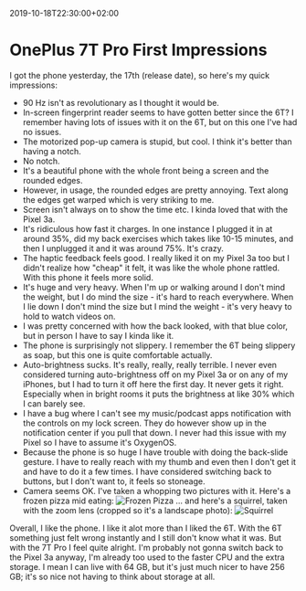 2019-10-18T22:30:00+02:00
# OnePlus 7T Pro First Impressions

I got the phone yesterday, the 17th (release date), so here's my quick impressions: 

- 90 Hz isn't as revolutionary as I thought it would be. 
- In-screen fingerprint reader seems to have gotten better since the 6T? I remember having lots of issues with it on the 6T, but on this one I've had no issues.
- The motorized pop-up camera is stupid, but cool. I think it's better than having a notch.
- No notch.
- It's a beautiful phone with the whole front being a screen and the rounded edges. 
- However, in usage, the rounded edges are pretty annoying. Text along the edges get warped which is very striking to me.
- Screen isn't always on to show the time etc. I kinda loved that with the Pixel 3a.
- It's ridiculous how fast it charges. In one instance I plugged it in at around 35%, did my back exercises which takes like 10-15 minutes, and then I unplugged it and it was around 75%. It's crazy.
- The haptic feedback feels good. I really liked it on my Pixel 3a too but I didn't realize how "cheap" it felt, it was like the whole phone rattled. With this phone it feels more solid.
- It's huge and very heavy. When I'm up or walking around I don't mind the weight, but I do mind the size - it's hard to reach everywhere. When I lie down I don't mind the size but I mind the weight - it's very heavy to hold to watch videos on.
- I was pretty concerned with how the back looked, with that blue color, but in person I have to say I kinda like it.
- The phone is surprisingly not slippery. I remember the 6T being slippery as soap, but this one is quite comfortable actually.
- Auto-brightness sucks. It's really, really, really terrible. I never even considered turning auto-brightness off on my Pixel 3a or on any of my iPhones, but I had to turn it off here the first day. It never gets it right. Especially when in bright rooms it puts the brightness at like 30% which I can barely see. 
- I have a bug where I can't see my music/podcast apps notification with the controls on my lock screen. They do however show up in the notification center if you pull that down. I never had this issue with my Pixel so I have to assume it's OxygenOS.
- Because the phone is so huge I have trouble with doing the back-slide gesture. I have to really reach with my thumb and even then I don't get it and have to do it a few times. I have considered switching back to buttons, but I don't want to, it feels so stoneage.
- Camera seems OK. I've taken a whopping two pictures with it. Here's a frozen pizza mid eating: ![Frozen Pizza](https://lambdan.se/img/IMG_20191017_174953.jpg) ... and here's a squirrel, taken with the zoom lens (cropped so it's a landscape photo): ![Squirrel](https://lambdan.se/img/IMG_20191018_132100crop.jpg)

Overall, I like the phone. I like it alot more than I liked the 6T. With the 6T something just felt wrong instantly and I still don't know what it was. But with the 7T Pro I feel quite alright. 
I'm probably not gonna switch back to the Pixel 3a anyway, I'm already too used to the faster CPU and the extra storage. I mean I can live with 64 GB, but it's just much nicer to have 256 GB; it's so nice not having to think about storage at all.